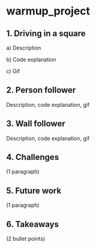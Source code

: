 # warmup_project

## 1. Driving in a square

a) Description

b) Code explanation

c) Gif

## 2. Person follower

Description, code explanation, gif

## 3. Wall follower

Description, code explanation, gif

## 4. Challenges

(1 paragraph)

## 5. Future work

(1 paragraph)

## 6. Takeaways

(2 bullet points)
